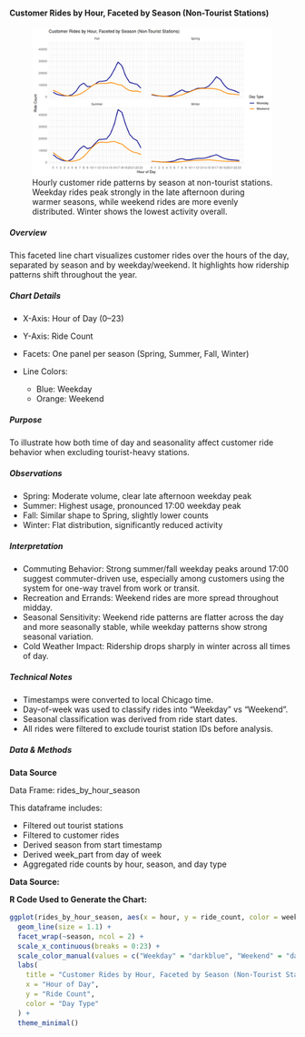#### Customer Rides by Hour, Faceted by Season (Non-Tourist Stations)

<figure class="float-right">
  <a href="../images/Non-Tourist_Customer_Ride_by_Hour_Faceted_by_Season.png" target="_blank" title="Select image to open full sized chart">
  <img src="../images/thumbnails/Non-Tourist_Customer_Ride_by_Hour_Faceted_by_Season.png" alt="Line chart showing hourly customer ride volumes at non-tourist stations, split by season and further separated by weekday and weekend. Clear afternoon peaks are visible on weekdays, especially in summer and fall.">
  </a>
  <figcaption>
  Hourly customer ride patterns by season at non-tourist stations. Weekday rides peak strongly in the late afternoon during warmer seasons, while weekend rides are more evenly distributed. Winter shows the lowest activity overall.
  </figcaption>
</figure>


##### Overview

This faceted line chart visualizes customer rides over the hours of the day, separated by season and by weekday/weekend. It highlights how ridership patterns shift throughout the year.

##### Chart Details

-  X-Axis: Hour of Day (0–23)
-  Y-Axis: Ride Count
-  Facets: One panel per season (Spring, Summer, Fall, Winter)

- Line Colors:
  -  Blue: Weekday
  -  Orange: Weekend

##### Purpose

To illustrate how both time of day and seasonality affect customer ride behavior when excluding tourist-heavy stations.

##### Observations

-  Spring: Moderate volume, clear late afternoon weekday peak
-  Summer: Highest usage, pronounced 17:00 weekday peak
-  Fall: Similar shape to Spring, slightly lower counts
-  Winter: Flat distribution, significantly reduced activity

##### Interpretation

-  Commuting Behavior: Strong summer/fall weekday peaks around 17:00 suggest commuter-driven use, especially among customers using the system for one-way travel from work or transit.
-  Recreation and Errands: Weekend rides are more spread throughout midday.
-  Seasonal Sensitivity: Weekend ride patterns are flatter across the day and more seasonally stable, while weekday patterns show strong seasonal variation.
-  Cold Weather Impact: Ridership drops sharply in winter across all times of day.

##### Technical Notes

- Timestamps were converted to local Chicago time.
- Day-of-week was used to classify rides into “Weekday” vs “Weekend”.
- Seasonal classification was derived from ride start dates.
- All rides were filtered to exclude tourist station IDs before analysis.

##### Data & Methods

**Data Source**

Data Frame: rides_by_hour_season

This dataframe includes:

- Filtered out tourist stations
- Filtered to customer rides
- Derived season from start timestamp
- Derived week_part from day of week
- Aggregated ride counts by hour, season, and day type

**Data Source:**

**R Code Used to Generate the Chart:**

```r
ggplot(rides_by_hour_season, aes(x = hour, y = ride_count, color = week_part)) +
  geom_line(size = 1.1) +
  facet_wrap(~season, ncol = 2) +
  scale_x_continuous(breaks = 0:23) +
  scale_color_manual(values = c("Weekday" = "darkblue", "Weekend" = "darkorange")) +
  labs(
    title = "Customer Rides by Hour, Faceted by Season (Non-Tourist Stations)",
    x = "Hour of Day",
    y = "Ride Count",
    color = "Day Type"
  ) +
  theme_minimal()
```

<br style="clear: both;"></br>

